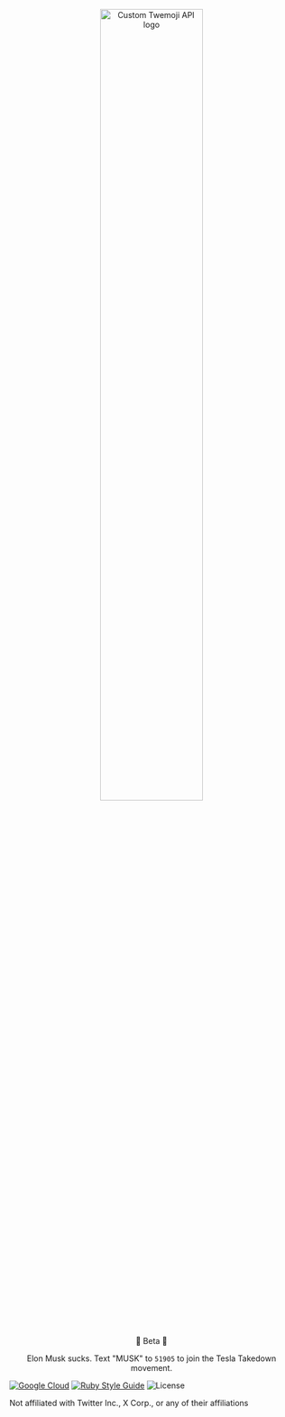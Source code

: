 <p align="center">
  <img
    height="60%"
    width="60%"
    src="assets/header.jpg"
    alt="Custom Twemoji API logo"
    title="Custom Twemoji API logo"
  />
</p>

<p align="center">
  🚧 Beta 🚧
</p>

<p align="center">
  Elon Musk sucks. Text "MUSK" to <code>51905</code> to join the Tesla Takedown movement.
</p>

[![Google Cloud](https://github.com/custom-twemoji/custom-twemoji-api/actions/workflows/google.yml/badge.svg?branch=main)](https://github.com/custom-twemoji/custom-twemoji-api/actions/workflows/google.yml)
[![Ruby Style Guide](https://img.shields.io/badge/code_style-rubocop-EB1B24.svg)](https://github.com/rubocop/rubocop)
![License](https://img.shields.io/github/license/custom-twemoji/custom-twemoji-api?color=750014)

Not affiliated with Twitter Inc., X Corp., or any of their affiliations
